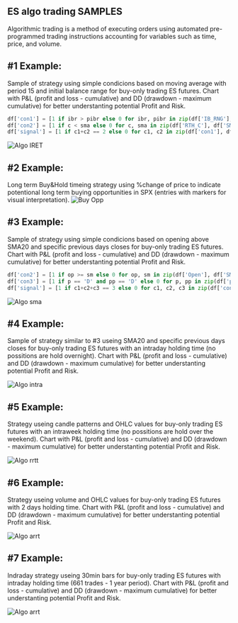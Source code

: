 ## ES algo trading SAMPLES
Algorithmic trading is a method of executing orders using automated pre-programmed trading instructions accounting for variables such as time, price, and volume.

## #1 Example:
Sample of strategy using simple condicions based on moving average with period 15 and initial balance range for buy-only trading ES futures. Chart with P&L (profit and loss - cumulative) and DD (drawdown - maximum cumulative) for better understanting potential Profit and Risk.
```python
df['con1'] = [1 if ibr > pibr else 0 for ibr, pibr in zip(df['IB_RNG'], df['pIB_RNG'])]
df['con2'] = [1 if c < sma else 0 for c, sma in zip(df['RTH_C'], df['SMA'])]
df['signal'] = [1 if c1+c2 == 2 else 0 for c1, c2 in zip(df['con1'], df['con2'])]
```
![Algo IRET](https://github.com/vldmrmrv/ES-algorithmic-trading-strategy/blob/main/ALGO_iret_SAMPLE.png)

## #2 Example:
Long term Buy&Hold timeing strategy using %change of price to indicate potentional long term buying opportunities in SPX (entries with markers for visual interpretation). 
![Buy Opp](https://github.com/vldmrmrv/ES-algorithmic-trading-strategy/blob/main/buying%20opportunities.png)

## #3 Example:
Sample of strategy using simple condicions based on opening above SMA20 and specific previous days closes for buy-only trading ES futures. Chart with P&L (profit and loss - cumulative) and DD (drawdown - maximum cumulative) for better understanting potential Profit and Risk.
```python
df['con2'] = [1 if op >= sm else 0 for op, sm in zip(df['Open'], df['SMA'])]
df['con3'] = [1 if p == 'D' and pp == 'D' else 0 for p, pp in zip(df['p_UD'], df['pp_UD'])]
df['signal'] = [1 if c1+c2+c3 == 3 else 0 for c1, c2, c3 in zip(df['con1'], df['con2'], df['con3'])]
```
![Algo sma](https://github.com/vldmrmrv/ES-algorithmic-trading-strategy/blob/main/ALGO_sma20_pD_ppD_SAMPLE.png)

## #4 Example:
Sample of strategy similar to #3 useing SMA20 and specific previous days closes for buy-only trading ES futures with an intraday holding time (no possitions are hold overnight). Chart with P&L (profit and loss - cumulative) and DD (drawdown - maximum cumulative) for better understanting potential Profit and Risk.

![Algo intra](https://github.com/vldmrmrv/ES-algorithmic-trading-strategy/blob/main/ALGO_intra_SAMPLE.png)

## #5 Example:
Strategy useing candle patterns and OHLC values for buy-only trading ES futures with an intraweek holding time (no possitions are hold over the weekend). Chart with P&L (profit and loss - cumulative) and DD (drawdown - maximum cumulative) for better understanting potential Profit and Risk.

![Algo rrtt](https://github.com/vldmrmrv/ES-algorithmic-trading-strategy/blob/main/ALGO_rrtt.png)

## #6 Example:
Strategy useing volume and OHLC values for buy-only trading ES futures with 2 days holding time. Chart with P&L (profit and loss - cumulative) and DD (drawdown - maximum cumulative) for better understanting potential Profit and Risk.

![Algo arrt](https://github.com/vldmrmrv/ES-algorithmic-trading-strategy/blob/main/ALGO_arrt.png)

## #7 Example:
Indraday strategy useing 30min bars for buy-only trading ES futures with intraday holding time (661 trades - 1 year period).  Chart with P&L (profit and loss - cumulative) and DD (drawdown - maximum cumulative) for better understanting potential Profit and Risk.

![Algo arrt](https://github.com/vldmrmrv/ES-algorithmic-trading-strategy/blob/main/ALGO_exre.png)


